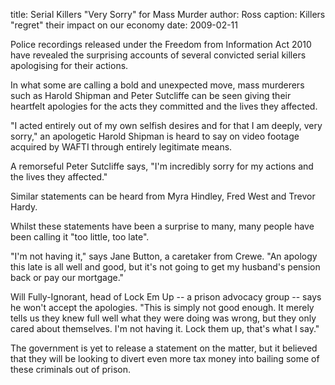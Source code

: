 title: Serial Killers "Very Sorry" for Mass Murder
author: Ross
caption: Killers "regret" their impact on our economy
date: 2009-02-11

Police recordings released under the Freedom from Information Act 2010 have
revealed the surprising accounts of several convicted serial killers apologising
for their actions.

In what some are calling a bold and unexpected move, mass murderers such as
Harold Shipman and Peter Sutcliffe can be seen giving their heartfelt apologies
for the acts they committed and the lives they affected.

"I acted entirely out of my own selfish desires and for that I am deeply, very
sorry," an apologetic Harold Shipman is heard to say on video footage acquired
by WAFTI through entirely legitimate means.

A remorseful Peter Sutcliffe says, "I'm incredibly sorry for my actions and the
lives they affected."

Similar statements can be heard from Myra Hindley, Fred West and Trevor Hardy.

Whilst these statements have been a surprise to many, many people have been
calling it "too little, too late".

"I'm not having it," says Jane Button, a caretaker from Crewe. "An apology this
late is all well and good, but it's not going to get my husband's pension back
or pay our mortgage."

Will Fully-Ignorant, head of Lock Em Up -- a prison advocacy group -- says he
won't accept the apologies. "This is simply not good enough. It merely tells us
they knew full well what they were doing was wrong, but they only cared about
themselves. I'm not having it. Lock them up, that's what I say."

The government is yet to release a statement on the matter, but it believed that
they will be looking to divert even more tax money into bailing some of these
criminals out of prison.
